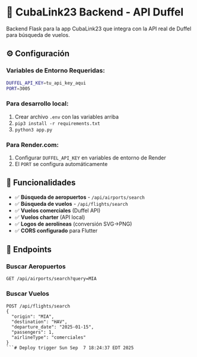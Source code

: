 # 🚀 CubaLink23 Backend - API Duffel

Backend Flask para la app CubaLink23 que integra con la API real de Duffel para búsqueda de vuelos.

## ⚙️ Configuración

### Variables de Entorno Requeridas:

```bash
DUFFEL_API_KEY=tu_api_key_aqui
PORT=3005
```

### Para desarrollo local:
1. Crear archivo `.env` con las variables arriba
2. `pip3 install -r requirements.txt`
3. `python3 app.py`

### Para Render.com:
1. Configurar `DUFFEL_API_KEY` en variables de entorno de Render
2. El `PORT` se configura automáticamente

## 🎯 Funcionalidades

- ✅ **Búsqueda de aeropuertos** - `/api/airports/search`
- ✅ **Búsqueda de vuelos** - `/api/flights/search`
- ✅ **Vuelos comerciales** (Duffel API)
- ✅ **Vuelos charter** (API local)
- ✅ **Logos de aerolíneas** (conversión SVG→PNG)
- ✅ **CORS configurado** para Flutter

## 🔗 Endpoints

### Buscar Aeropuertos
```
GET /api/airports/search?query=MIA
```

### Buscar Vuelos
```
POST /api/flights/search
{
  "origin": "MIA",
  "destination": "HAV", 
  "departure_date": "2025-01-15",
  "passengers": 1,
  "airlineType": "comerciales"
}
```# Deploy trigger Sun Sep  7 18:24:37 EDT 2025

